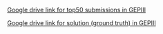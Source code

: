 [Google drive link for top50 submissions in GEPIII](https://drive.google.com/drive/folders/1rRn3PlgDUWDJoDPuayUyistfFJVnu22u?usp=sharing)

[Google drive link for solution (ground truth) in GEPIII](https://drive.google.com/file/d/1Y8DwSjKev7Sqp6xQ84PS9znSPj2Ev-pr/view?usp=sharing)
